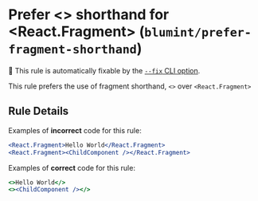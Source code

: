 # Prefer <> shorthand for <React.Fragment> (`blumint/prefer-fragment-shorthand`)

🔧 This rule is automatically fixable by the [`--fix` CLI option](https://eslint.org/docs/latest/user-guide/command-line-interface#--fix).

<!-- end auto-generated rule header -->

This rule prefers the use of fragment shorthand, `<>` over `<React.Fragment>`

## Rule Details

Examples of **incorrect** code for this rule:

```jsx
<React.Fragment>Hello World</React.Fragment>
<React.Fragment><ChildComponent /></React.Fragment>
```

Examples of **correct** code for this rule:

```jsx
<>Hello World</>
<><ChildComponent /></>
```

